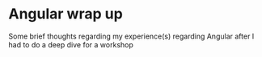 # Angular wrap up

Some brief thoughts regarding my experience(s) regarding Angular after I had to do a deep dive for a workshop
